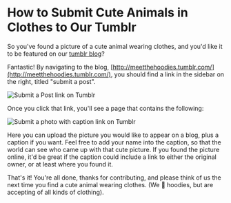 # How to Submit Cute Animals in Clothes to Our Tumblr

So you've found a picture of a cute animal wearing clothes, and you'd like it
to be featured on our [tumblr blog](http://meetthehoodies.tumblr.com/)?

Fantastic! By navigating to the blog, [http://meetthehoodies.tumblr.com/](http://meetthehoodies.tumblr.com/), you
should find a link in the sidebar on the right, titled "submit a post".

![Submit a Post link on Tumblr](https://raw.githubusercontent.com/hoodiehq/editorial/master/images/animals1.png)

Once you click that link, you'll see a page that contains the following:

![Submit a photo with caption link on Tumblr](https://raw.githubusercontent.com/hoodiehq/editorial/master/images/animals2.png)

Here you can upload the picture you would like to appear on a blog, plus a
caption if you want. Feel free to add your name into the caption, so that the
world can see who came up with that cute picture. If you found the picture
online, it'd be great if the caption could include a link to either the original
owner, or at least where you found it.

That's it! You're all done, thanks for contributing, and please think of us the
next time you find a cute animal wearing clothes. (We :sparkling_heart: hoodies, but
are accepting of all kinds of clothing).
